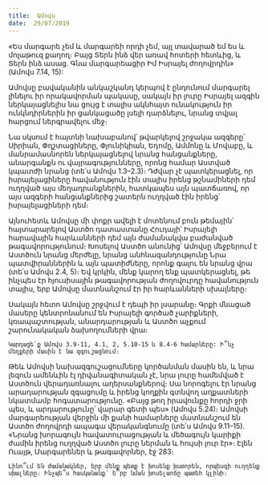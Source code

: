 ```yaml
---
title:  Ամովս
date:  29/07/2019
---
```


«Ես մարգարե չեմ և մարգարեի որդի չեմ, այլ տավարած եմ ես և մոլաթուզ քաղող։ Բայց Տերն ինձ վեր առավ հոտերի հետևից, և Տերն ինձ ասաց. Գնա մարգարեացիր Իմ Իսրայել ժողովրդին» (Ամովս 7.14, 15):

Ամովսը բավականին անկաշկանդ կերպով է ընդունում մարգարել լինելու իր որակավորման պակասը, սակայն իր լուրը Իսրայել ազգին ներկայացնելիս նա ցույց է տալիս ակնհայտ ունակություն իր ունկնդիրներին իր ցանկացածը լսելի դարձնելու, նրանց տվյալ հարցում ներգրավելու մեջ։

Նա սկսում է հայտնի նախաբանով՝ թվարկելով շրջակա ազգերը՝ Սիրիան, Փղշտացիները, Փյունիկիան, Եդոմը, Ամմոնը և Մովաբը, և մանրամասնորեն ներկայացնելով նրանց հանցանքները, անարգանքն ու վայրագությունները, որոնց համար Աստված կպատժի նրանց (տե՛ս Ամովս 1.3–2.3)։ Դժվար չէ պատկերացնել, որ իսրայելացիները հավանություն էին տալիս իրենց թշնամիների դեմ ուղղված այս մեղադրանքներին, հատկապես այն պատճառով, որ այս ազգերի հանցանքներից շատերն ուղղված էին իրենց՝ իսրայելացիների դեմ։

Այնուհետև Ամովսը մի փոքր ավելի է մոտենում բուն թեմային՝ հայտարարելով Աստծո դատաստանը Հուդայի՝ Իսրայելի հարավային հարևանների դեմ այն ժամանակվա բաժանված թագավորությունում։ Խոսելով Աստծո անունից՝ Ամովսը մեջբերում է Աստծուն նրանց մերժելը, նրանց անհնազանդությունը Նրա պատվիրաններին և այն պատիժները, որոնք գալու են նրանց վրա (տե՛ս Ամովս 2.4, 5)։ Եվ կրկին, մենք կարող ենք պատկերացնել, թե ինչպես էր հյուսիսային թագավորության ժողովուրդը հավանություն տալիս, երբ Ամովսը մատնանշում էր իր հարևանների սխալները։

Սակայն հետո Ամովսը շրջվում է դեպի իր լսարանը։ Գրքի մնացած մասերը կենտրոնանում են Իսրայելի գործած չարիքների, կռապաշտության, անարդարության և Աստծո աչքում շարունակական ձախողումների վրա։

`Կարդացե՛ք Ամովս 3.9-11, 4.1, 2, 5.10-15 և 8.4-6 համարները: Ի՞նչ մեղքերի մասին է նա զգուշացնում։`

Թեև Ամովսի նախազգուշացումները կործանման մասին են, և նրա լեզուն ամենևին էլ դիվանագիտական չէ, նրա լուրը համեմված է Աստծուն վերադառնալու աղերսանքներով։ Սա նորոգելու էր նրանց արադարության զգացումը և իրենց կողքին գտնվող աղքատների նկատմամբ հոգատարությունը. «Բայց թող իրավունքը հորդի ջրի պես, և արդարությունը՝ վարար գետի պես» (Ամովս 5.24)։ Ամովսի մարգարեության վերջին մի քանի համարները մատնանշում են Աստծո ժողովրդի ապագա վերականգնումը (տե՛ս Ամովս 9.11–15). «Նրանց խորագույն հավատուրացության և մեծագույն կարիքի ժամին իրենց ուղղված Աստծո լուրը ներման և հույսի լուր էր»։ Էլեն Ուայթ, Մարգարեներ և թագավորներ, էջ 283։

`Լինո՞ւմ են ժամանակներ, երբ մենք պետք է խոսենք խստորեն, որպեսզի ուղղենք սխալները։ Ինչպե՞ս հասկանանք՝ ե՞րբ նման խոսելաոճը պատեհ կլինի։`
